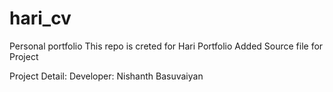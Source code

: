 # hari_cv

Personal portfolio
This repo is creted for Hari Portfolio
Added Source file for Project

Project Detail:
Developer: Nishanth Basuvaiyan

